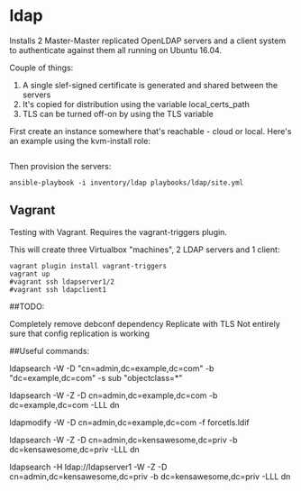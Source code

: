 # ldap

Installs 2 Master-Master replicated OpenLDAP servers and a client system to authenticate against them all running on Ubuntu 16.04.

Couple of things:
1) A single slef-signed certificate is generated and shared between the servers
2) It's copied for distribution using the variable local_certs_path
3) TLS can be turned off-on by using the TLS variable

First create an instance somewhere that's reachable - cloud or local. Here's an example using the kvm-install role:

```ansible-playbook -i "power2.kensnet.priv," --extra-vars "vm_hostname=ldap1" playbooks/kvm-install/site.yml
```

Then provision the servers:

```
ansible-playbook -i inventory/ldap playbooks/ldap/site.yml
```

## Vagrant

Testing with Vagrant. Requires the vagrant-triggers plugin.

This will create three Virtualbox "machines", 2 LDAP servers and 1 client:

```
vagrant plugin install vagrant-triggers
vagrant up
#vagrant ssh ldapserver1/2
#vagrant ssh ldapclient1
```


##TODO:

Completely remove debconf dependency
Replicate with TLS
Not entirely sure that config replication is working

##Useful commands:

ldapsearch -W -D "cn=admin,dc=example,dc=com" -b "dc=example,dc=com" -s sub "objectclass=*"

ldapsearch -W -Z -D cn=admin,dc=example,dc=com -b dc=example,dc=com -LLL dn

ldapmodify -W -D cn=admin,dc=example,dc=com -f forcetls.ldif

ldapsearch -W -Z -D cn=admin,dc=kensawesome,dc=priv -b dc=kensawesome,dc=priv -LLL dn

ldapsearch -H ldap://ldapserver1 -W -Z -D cn=admin,dc=kensawesome,dc=priv -b dc=kensawesome,dc=priv -LLL dn